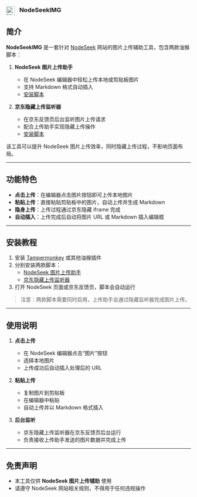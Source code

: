 <h3>
  <img src="https://img20.360buyimg.com/openfeedback/jfs/t1/334008/23/9120/8493/68b942b9F61f95de1/8f784315f112c6bc.png" 
       alt="NodeSeekIMG" 
       width="24" 
       height="24" 
       style="vertical-align: middle; margin-right: 8px;">
  <b>NodeSeekIMG</b>
</h3>

## 简介
**NodeSeekIMG** 是一套针对 [NodeSeek](https://www.nodeseek.com/) 网站的图片上传辅助工具，包含两款油猴脚本：  

1. **NodeSeek 图片上传助手**  
   - 在 NodeSeek 编辑器中轻松上传本地或剪贴板图片  
   - 支持 Markdown 格式自动插入  
   - [安装脚本](https://github.com/344LTD/NodeSeekIMG/blob/main/v1/NodeSeek%E5%9B%BE%E7%89%87%E4%B8%8A%E4%BC%A0%E5%8A%A9%E6%89%8B.js)

2. **京东隐藏上传监听器**  
   - 在京东反馈页后台监听图片上传请求  
   - 配合上传助手实现隐藏上传操作  
   - [安装脚本](https://github.com/344LTD/NodeSeekIMG/blob/main/v1/%E4%BA%AC%E4%B8%9C%E9%9A%90%E8%97%8F%E4%B8%8A%E4%BC%A0%E7%9B%91%E5%90%AC%E5%99%A8.js)

该工具可以提升 NodeSeek 图片上传效率，同时隐藏上传过程，不影响页面布局。

---

## 功能特色

- **点击上传**：在编辑器点击图片按钮即可上传本地图片  
- **粘贴上传**：直接粘贴剪贴板中的图片，自动上传并生成 Markdown  
- **隐身上传**：上传过程通过京东隐藏 iframe 完成  
- **自动插入**：上传完成后自动将图片 URL 或 Markdown 插入编辑框  

---

## 安装教程

1. 安装 [Tampermonkey](https://www.tampermonkey.net/) 或其他油猴插件  
2. 分别安装两款脚本：
   - [NodeSeek 图片上传助手](https://github.com/344LTD/NodeSeekIMG/blob/main/v1/NodeSeek%E5%9B%BE%E7%89%87%E4%B8%8A%E4%BC%A0%E5%8A%A9%E6%89%8B.js)  
   - [京东隐藏上传监听器](https://github.com/344LTD/NodeSeekIMG/blob/main/v1/%E4%BA%AC%E4%B8%9C%E9%9A%90%E8%97%8F%E4%B8%8A%E4%BC%A0%E7%9B%91%E5%90%AC%E5%99%A8.js)  
3. 打开 NodeSeek 页面或京东反馈页，脚本会自动运行  

> 注意：两款脚本需要同时启用，上传助手会通过隐藏监听器完成图片上传。

---

## 使用说明

1. **点击上传**  
   - 在 NodeSeek 编辑器点击“图片”按钮  
   - 选择本地图片  
   - 上传成功后自动插入处理后的 URL  

2. **粘贴上传**  
   - 复制图片到剪贴板  
   - 在编辑器中粘贴  
   - 自动上传并以 Markdown 格式插入  

3. **后台监听**  
   - 京东隐藏上传监听器在京东反馈页后台运行  
   - 负责接收上传助手发送的图片数据并完成上传  

---

## 免责声明

- 本工具仅供 **NodeSeek 图片上传辅助** 使用  
- 请遵守 NodeSeek 网站相关规则，不得用于任何违规操作  
